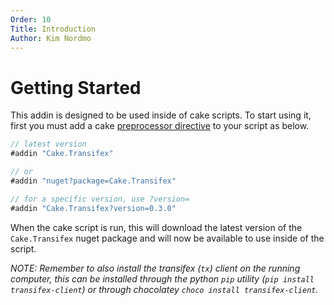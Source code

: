 ```yaml
---
Order: 10
Title: Introduction
Author: Kim Nordmo
---
```


# Getting Started

This addin is designed to be used inside of cake scripts. To start using it, first you must add a cake [preprocessor directive](http://cakebuild.net/docs/fundamentals/preprocessor-directives) to your script as below.

```cs
// latest version 
#addin "Cake.Transifex"

// or
#addin "nuget?package=Cake.Transifex"

// for a specific version, use ?version=
#addin "Cake.Transifex?version=0.3.0"
```

When the cake script is run, this will download the latest version of the `Cake.Transifex` nuget package and will now be available to use inside of the script.


*NOTE: Remember to also install the transifex (`tx`) client on the running computer, this can be installed through
the python `pip` utility (`pip install transifex-client`) or through chocolatey `choco install transifex-client`.*
